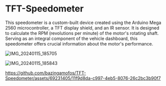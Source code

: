 # TFT-Speedometer
This speedometer is a custom-built device created using the Arduino Mega 2560 microcontroller, a TFT display shield, and an IR sensor. It is designed to calculate the RPM (revolutions per minute) of the motor's rotating shaft. Serving as an integral component of the vehicle dashboard, this speedometer offers crucial information about the motor's performance.

![IMG_20240115_185705](https://github.com/bazingamofos/TFT-Speedometer/assets/69231405/9d801733-9ed4-4495-9478-84a6b60c1791)

![IMG_20240115_185843](https://github.com/bazingamofos/TFT-Speedometer/assets/69231405/552a1dee-f527-4633-b7de-26f0f3ab7b9e)

https://github.com/bazingamofos/TFT-Speedometer/assets/69231405/11f9d8da-c997-4eb5-8076-26c2bc3b90f7

